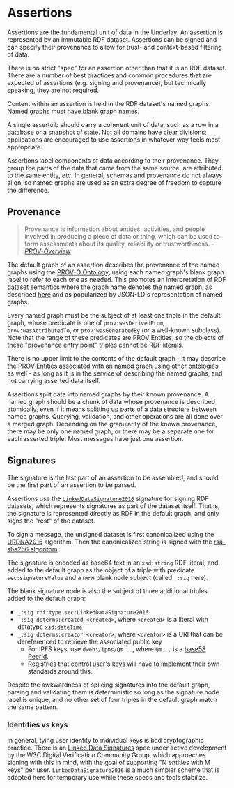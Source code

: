 # Assertions

Assertions are the fundamental unit of data in the Underlay. An assertion is represented by an immutable RDF dataset. Assertions can be signed and can specify their provenance to allow for trust- and context-based filtering of data.

There is no strict "spec" for an assertion other than that it is an RDF dataset. There are a number of best practices and common procedures that are expected of assertions (e.g. signing and provenance), but technically speaking, they are not required.

Content within an assertion is held in the RDF dataset's named graphs. Named graphs must have blank graph names.

A single assertuib should carry a coherent unit of data, such as a row in a database or a snapshot of state. Not all domains have clear divisions; applications are encouraged to use assertions in whatever way feels most appropriate.

Assertions label components of data according to their provenance. They group the parts of the data that came from the same source, are attributed to the same entity, etc. In general, schemas and provenance do not always align, so named graphs are used as an extra degree of freedom to capture the difference.

## Provenance

> Provenance is information about entities, activities, and people involved in producing a piece of data or thing, which can be used to form assessments about its quality, reliability or trustworthiness. - _[PROV-Overview](https://www.w3.org/TR/prov-overview/)_

The default graph of an assertion describes the provenance of the named graphs using the [PROV-O Ontology](https://www.w3.org/TR/prov-o/), using each named graph's blank graph label to refer to each one as needed. This promotes an interpretation of RDF dataset semantics where the graph name denotes the named graph, as described [here](https://www.w3.org/TR/rdf11-datasets/#the-graph-name-denotes-the-named-graph-or-the-graph) and as popularized by JSON-LD's representation of named graphs.

Every named graph must be the subject of at least one triple in the default graph, whose predicate is one of `prov:wasDerivedFrom`, `prov:wasAttributedTo`, or `prov:wasGeneratedBy` (or a well-known subclass). Note that the range of these predicates are PROV Entities, so the objects of these "provenance entry point" triples cannot be RDF literals.

There is no upper limit to the contents of the default graph - it may describe the PROV Entities associated with an named graph using other ontologies as well - as long as it is in the service of describing the named graphs, and not carrying asserted data itself.

Assertions split data into named graphs by their known provenance. A named graph should be a chunk of data whose provenance is described atomically, even if it means splitting up parts of a data structure between named graphs. Querying, validation, and other operations are all done over a merged graph. Depending on the granularity of the known provenance, there may be only one named graph, or there may be a separate one for each asserted triple. Most messages have just one assertion.


## Signatures

The signature is the last part of an assertion to be assembled, and should be the first part of an assertion to be parsed.

Assertions use the [`LinkedDataSignature2016`](https://web-payments.org/vocabs/security#LinkedDataSignature2015) signature for signing RDF datasets, which represents signatures as part of the dataset itself.  That is, the signature is represented directly as RDF in the default graph, and only signs the "rest" of the dataset.

To sign a message, the unsigned dataset is first canonicalized using the [URDNA2015](https://json-ld.github.io/normalization/spec/) algorithm. Then the canonicalized string is signed with the [rsa-sha256 algorithm](http://www.w3.org/2000/09/xmldsig#rsa-sha256).

The signature is encoded as base64 text in an `xsd:string` RDF literal, and added to the default graph as the object of a triple with predicate `sec:signatureValue` and a new blank node subject (called `_:sig` here).

The blank signature node is also the subject of three additional triples added to the default graph:

- `_:sig rdf:type sec:LinkedDataSignature2016`
- `_:sig dcterms:created <created>`, where `<created>` is a literal with datatype [`xsd:dateTime`](https://www.w3.org/TR/xmlschema11-2/#dateTime)
- `_:sig dcterms:creator <creator>`, where `<creator>` is a URI that can be dereferenced to retrieve the associated public key 
  - For IPFS keys, use `dweb:/ipns/Qm...`, where `Qm...` is a [base58 PeerId](https://docs.ipfs.io/guides/concepts/ipns/).
  - Registries that control user's keys will have to implement their own standards around this.

Despite the awkwardness of splicing signatures into the default graph, parsing and validating them is deterministic so long as the signature node label is unique, and no other set of four triples in the default graph match the same pattern.

### Identities vs keys

In general, tying user identity to individual keys is bad cryptographic practice. There is an [Linked Data Signatures](https://w3c-dvcg.github.io/ld-signatures) spec under active development by the W3C Digital Verification Community Group, which approaches signing with this in mind, with the goal of supporting "N entities with M keys" per user. `LinkedDataSignature2016` is a much simpler scheme that is adopted here for temporary use while these specs and tools stabilize.

